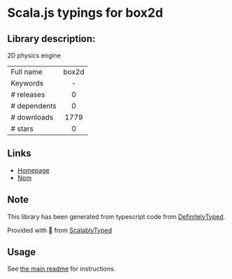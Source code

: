 
# Scala.js typings for box2d


## Library description:
2D physics engine

|                    |                 |
| ------------------ | :-------------: |
| Full name          | box2d |
| Keywords           | - |
| # releases         | 0 |
| # dependents       | 0 |
| # downloads        | 1779 |
| # stars            | 0 |

## Links
- [Homepage](http://github.com/jadell/box2dnode)
- [Npm](https://www.npmjs.com/package/box2d)
    


## Note
This library has been generated from typescript code from [DefinitelyTyped](https://definitelytyped.org).

Provided with :purple_heart: from [ScalablyTyped](https://github.com/oyvindberg/ScalablyTyped)

## Usage
See [the main readme](../../readme.md) for instructions.


